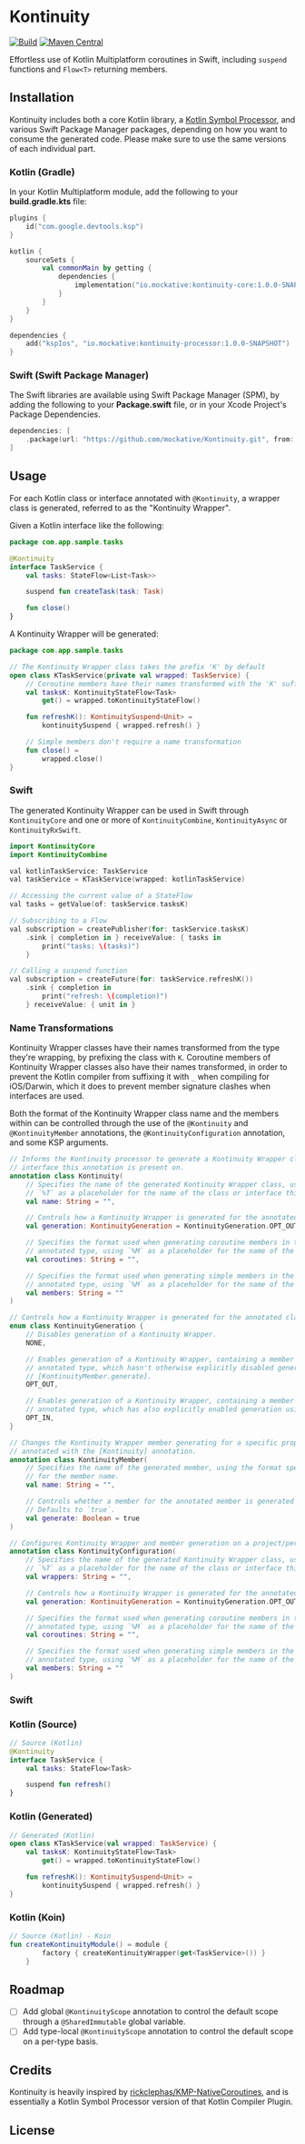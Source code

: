 # Kontinuity

[ksp]: https://github.com/google/ksp

[![Build](https://github.com/mockative/mockative/actions/workflows/build.yml/badge.svg)](https://github.com/mockative/mockative/actions/workflows/build.yml)
[![Maven Central](https://img.shields.io/maven-central/v/io.mockative/kontinuity-processor)](https://search.maven.org/artifact/io.mockative/kontinuity-processor)

Effortless use of Kotlin Multiplatform coroutines in Swift, including `suspend` functions and
`Flow<T>` returning members.

## Installation

Kontinuity includes both a core Kotlin library, a [Kotlin Symbol Processor][KSP], and various Swift
Package Manager packages, depending on how you want to consume the generated code. Please make sure
to use the same versions of each individual part.

### Kotlin (Gradle)

In your Kotlin Multiplatform module, add the following to your __build.gradle.kts__ file:

```kotlin
plugins {
    id("com.google.devtools.ksp")
}

kotlin {
    sourceSets {
        val commonMain by getting {
            dependencies {
                implementation("io.mockative:kontinuity-core:1.0.0-SNAPSHOT")
            }
        }
    }
}

dependencies {
    add("kspIos", "io.mockative:kontinuity-processor:1.0.0-SNAPSHOT")
}
```

### Swift (Swift Package Manager)

The Swift libraries are available using Swift Package Manager (SPM), by adding the following to
your __Package.swift__ file, or in your Xcode Project's Package Dependencies.

```swift
dependencies: [
    .package(url: "https://github.com/mockative/Kontinuity.git", from: "<version>")
]
```

## Usage

For each Kotlin class or interface annotated with `@Kontinuity`, a wrapper class is generated,
referred to as the "Kontinuity Wrapper".

Given a Kotlin interface like the following:

```kotlin
package com.app.sample.tasks

@Kontinuity
interface TaskService {
    val tasks: StateFlow<List<Task>>

    suspend fun createTask(task: Task)

    fun close()
}
```

A Kontinuity Wrapper will be generated:

```kotlin
package com.app.sample.tasks

// The Kontinuity Wrapper class takes the prefix 'K' by default
open class KTaskService(private val wrapped: TaskService) {
    // Coroutine members have their names transformed with the 'K' suffix by default
    val tasksK: KontinuityStateFlow<Task>
        get() = wrapped.toKontinuityStateFlow()

    fun refreshK(): KontinuitySuspend<Unit> =
        kontinuitySuspend { wrapped.refresh() }

    // Simple members don't require a name transformation 
    fun close() =
        wrapped.close()
}
```

### Swift

The generated Kontinuity Wrapper can be used in Swift through `KontinuityCore` and one or more of 
`KontinuityCombine`, `KontinuityAsync` or `KontinuityRxSwift`.

```swift
import KontinuityCore
import KontinuityCombine

val kotlinTaskService: TaskService
val taskService = KTaskService(wrapped: kotlinTaskService)

// Accessing the current value of a StateFlow
val tasks = getValue(of: taskService.tasksK)

// Subscribing to a Flow
val subscription = createPublisher(for: taskService.tasksK)
    .sink { completion in } receiveValue: { tasks in
        print("tasks: \(tasks)")
    } 

// Calling a suspend function
val subscription = createFuture(for: taskService.refreshK())
    .sink { completion in
        print("refresh: \(completion)")
    } receiveValue: { unit in }
```

### Name Transformations

Kontinuity Wrapper classes have their names transformed from the type they're wrapping, by prefixing
the class with `K`. Coroutine members of Kontinuity Wrapper classes also have their names
transformed, in order to prevent the Kotlin compiler from suffixing it with `_` when compiling for
iOS/Darwin, which it does to prevent member signature clashes when interfaces are used.

Both the format of the Kontinuity Wrapper class name and the members within can be controlled
through the use of the `@Kontinuity` and `@KontinuityMember` annotations, the
`@KontinuityConfiguration` annotation, and some KSP arguments.

```kotlin
// Informs the Kontinuity processor to generate a Kontinuity Wrapper class for the class or
// interface this annotation is present on.
annotation class Kontinuity(
    // Specifies the name of the generated Kontinuity Wrapper class, using the format specifier
    // `%T` as a placeholder for the name of the class or interface this annotation is applied to.
    val name: String = "",

    // Controls how a Kontinuity Wrapper is generated for the annotated class or interface.
    val generation: KontinuityGeneration = KontinuityGeneration.OPT_OUT,

    // Specifies the format used when generating coroutine members in the Kontinuity Wrapper of the
    // annotated type, using `%M` as a placeholder for the name of the member.
    val coroutines: String = "",

    // Specifies the format used when generating simple members in the Kontinuity Wrapper of the
    // annotated type, using `%M` as a placeholder for the name of the member.
    val members: String = ""
)

// Controls how a Kontinuity Wrapper is generated for the annotated class or interface.
enum class KontinuityGeneration {
    // Disables generation of a Kontinuity Wrapper.
    NONE,

    // Enables generation of a Kontinuity Wrapper, containing a member for each member of the
    // annotated type, which hasn't otherwise explicitly disabled generation using
    // [KontinuityMember.generate].
    OPT_OUT,

    // Enables generation of a Kontinuity Wrapper, containing a member for each member of the
    // annotated type, which has also explicitly enabled generation using [KontinuityMember].
    OPT_IN,
}
```

```kotlin
// Changes the Kontinuity Wrapper member generating for a specific property or function of a type
// annotated with the [Kontinuity] annotation.
annotation class KontinuityMember(
    // Specifies the name of the generated member, using the format specifier `%M` as a placeholder
    // for the member name.
    val name: String = "",

    // Controls whether a member for the annotated member is generated in the Kontinuity Wrapper.
    // Defaults to `true`.
    val generate: Boolean = true
)
```

```kotlin
// Configures Kontinuity Wrapper and member generation on a project/per-target basis.
annotation class KontinuityConfiguration(
    // Specifies the name of the generated Kontinuity Wrapper class, using the format specifier
    // `%T` as a placeholder for the name of the class or interface this annotation is applied to.
    val wrappers: String = "",

    // Controls how a Kontinuity Wrapper is generated for the annotated class or interface.
    val generation: KontinuityGeneration = KontinuityGeneration.OPT_OUT,

    // Specifies the format used when generating coroutine members in the Kontinuity Wrapper of the
    // annotated type, using `%M` as a placeholder for the name of the member.
    val coroutines: String = "",

    // Specifies the format used when generating simple members in the Kontinuity Wrapper of the
    // annotated type, using `%M` as a placeholder for the name of the member.
    val members: String = ""
)
```

### Swift

### Kotlin (Source)

```kotlin
// Source (Kotlin)
@Kontinuity
interface TaskService {
    val tasks: StateFlow<Task>

    suspend fun refresh()
}
```

### Kotlin (Generated)

```kotlin
// Generated (Kotlin)
open class KTaskService(val wrapped: TaskService) {
    val tasksK: KontinuityStateFlow<Task>
        get() = wrapped.toKontinuityStateFlow()

    fun refreshK(): KontinuitySuspend<Unit> =
        kontinuitySuspend { wrapped.refresh() }
}
```

### Kotlin (Koin)

```kotlin
// Source (Kotlin) - Koin
fun createKontinuityModule() = module {
        factory { createKontinuityWrapper(get<TaskService>()) }
    }
```

## Roadmap

- [ ] Add global `@KontinuityScope` annotation to control the default scope through a
  `@SharedImmutable` global variable.
- [ ] Add type-local `@KontinuityScope` annotation to control the default scope on a per-type basis.

## Credits

[KMP-NativeCoroutines]: https://github.com/rickclephas/KMP-NativeCoroutines

Kontinuity is heavily inspired by [rickclephas/KMP-NativeCoroutines][KMP-NativeCoroutines], and is
essentially a Kotlin Symbol Processor version of that Kotlin Compiler Plugin.

## License



